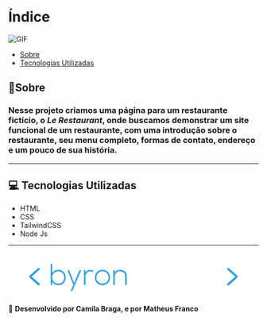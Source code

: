 # Índice
![GIF](/img/giphy.gif)


- [Sobre](#-sobre)
- [Tecnologias Utilizadas](#-tecnologias-utilizadas)

## 📄Sobre

### Nesse projeto criamos uma página para um restaurante fictício, o _Le Restaurant_, onde buscamos demonstrar um site funcional de um restaurante, com uma introdução sobre o restaurante, seu menu completo, formas de contato, endereço e um pouco de sua história.

---

## 💻 Tecnologias Utilizadas

- HTML
- CSS
- TailwindCSS
- Node Js

---
![byron](/img/byron.png)
---

🚀 **Desenvolvido por Camila Braga, e por Matheus Franco**
